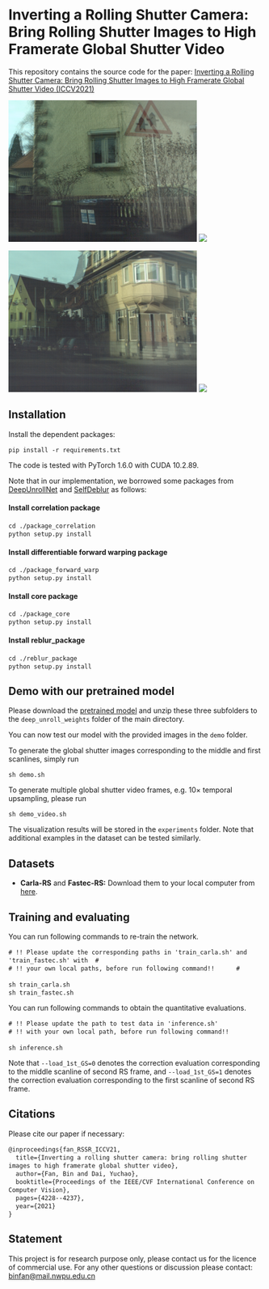 # Inverting a Rolling Shutter Camera: Bring Rolling Shutter Images to High Framerate Global Shutter Video

This repository contains the source code for the paper: [Inverting a Rolling Shutter Camera: Bring Rolling Shutter Images to High Framerate Global Shutter Video (ICCV2021)](https://openaccess.thecvf.com/content/ICCV2021/papers/Fan_Inverting_a_Rolling_Shutter_Camera_Bring_Rolling_Shutter_Images_to_ICCV_2021_paper.pdf)

<img src="result_demo/seq_02_overlay.png" height="280px"/> <img src="result_demo/seq_02_crop_demo.gif" height="280px"/>

<img src="result_demo/seq_04_overlay.png" height="280px"/> <img src="result_demo/seq_04_crop_demo.gif" height="280px"/>

## Installation
Install the dependent packages:
```
pip install -r requirements.txt
```
The code is tested with PyTorch 1.6.0 with CUDA 10.2.89.

Note that in our implementation, we borrowed some packages from [DeepUnrollNet](https://github.com/ethliup/DeepUnrollNet) and [SelfDeblur](https://github.com/ethliup/SelfDeblur) as follows:

#### Install correlation package
```
cd ./package_correlation
python setup.py install
```
#### Install differentiable forward warping package
```
cd ./package_forward_warp
python setup.py install
```
#### Install core package
```
cd ./package_core
python setup.py install
```
#### Install reblur_package
```
cd ./reblur_package
python setup.py install
```
## Demo with our pretrained model
Please download the [pretrained model](https://drive.google.com/drive/folders/1_ScKNMYztcQDriG7OzNBGXvZ1PqKOSo9?usp=sharing) and unzip these three subfolders to the `deep_unroll_weights` folder of the main directory.

You can now test our model with the provided images in the `demo` folder.

To generate the global shutter images corresponding to the middle and first scanlines, simply run
```
sh demo.sh
```
To generate multiple global shutter video frames, e.g. 10× temporal upsampling, please run
```
sh demo_video.sh
```
The visualization results will be stored in the `experiments` folder. Note that additional examples in the dataset can be tested similarly.

## Datasets
- **Carla-RS** and **Fastec-RS:** Download them to your local computer from [here](https://github.com/ethliup/DeepUnrollNet).

## Training and evaluating
You can run following commands to re-train the network.
```
# !! Please update the corresponding paths in 'train_carla.sh' and 'train_fastec.sh' with  #
# !! your own local paths, before run following command!!      #

sh train_carla.sh
sh train_fastec.sh
```

You can run following commands to obtain the quantitative evaluations.
```
# !! Please update the path to test data in 'inference.sh'
# !! with your own local path, before run following command!!

sh inference.sh
```
Note that `--load_1st_GS=0` denotes the correction evaluation corresponding to the middle scanline of second RS frame, and `--load_1st_GS=1` denotes the correction evaluation corresponding to the first scanline of second RS frame.

## Citations
Please cite our paper if necessary:
```
@inproceedings{fan_RSSR_ICCV21,
  title={Inverting a rolling shutter camera: bring rolling shutter images to high framerate global shutter video},
  author={Fan, Bin and Dai, Yuchao},
  booktitle={Proceedings of the IEEE/CVF International Conference on Computer Vision},
  pages={4228--4237},
  year={2021}
}
```

## Statement
This project is for research purpose only, please contact us for the licence of commercial use. For any other questions or discussion please contact: binfan@mail.nwpu.edu.cn
